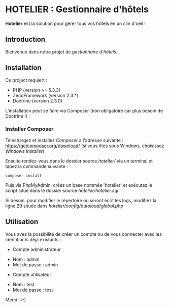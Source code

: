 HOTELIER : Gestionnaire d'hôtels
==========
**Hotelier** est la solution pour gérer tous vos hôtels en un clin d'oeil !

Introduction
----------
Bienvenue dans notre projet de *gestionnaire d'hôtels*.

Installation
----------
Ce project requiert :
* PHP (version >= 5.3.3)
* ZendFramework (version 2.3.*)
* ~~Doctrine (version 2.3.0)~~

L'installation peut se faire via Composer (non obligatoire car plus besoin de Doctrine !) : 

### Installer Composer
Téléchargez et installez *Composer* à l'adresse suivante : https://getcomposer.org/download/
(si vous êtes sous Windows, choisissez *Windows Installer*)

Ensuite rendez-vous dans le dossier source *hotelier/* via un terminal et tapez la commande suivante :
```
composer install
```

Puis via PhpMyAdmin, créez un base nommée 'hotelier' et exécutez le script situé dans le dossier source *hotelier/hotelier.sql*

Si besoin, pour modifier le répertoire où seront écrit les logs, modifiez la ligne 29 située dans *hotelier/config/autoload/global.php*

Utilisation
----------
Vous avez la possibilité de créer un compte ou de vous connecter avec les identifiants déjà existants :

- Compte administrateur
* Nom : admin
* Mot de passe : admin

- Compte utilisateur
* Nom : test
* Mot de passe : test


Merci ! :-)
